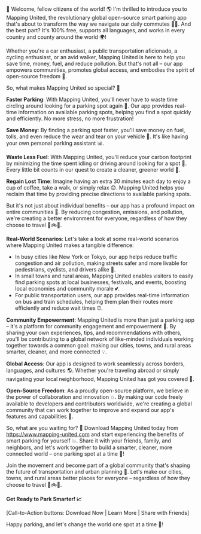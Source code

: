 🚀 Welcome, fellow citizens of the world! 🌎 I'm thrilled to introduce you to Mapping United, the revolutionary global open-source smart parking app that's about to transform the way we navigate our daily commutes 🚌💨. And the best part? It's 100% free, supports all languages, and works in every country and county around the world 🌍!

Whether you're a car enthusiast, a public transportation aficionado, a cycling enthusiast, or an avid walker, Mapping United is here to help you save time, money, fuel, and reduce pollution. But that's not all – our app empowers communities, promotes global access, and embodies the spirit of open-source freedom 💪.

So, what makes Mapping United so special? 🤔

**Faster Parking**: With Mapping United, you'll never have to waste time circling around looking for a parking spot again 🔴. Our app provides real-time information on available parking spots, helping you find a spot quickly and efficiently. No more stress, no more frustration!

**Save Money**: By finding a parking spot faster, you'll save money on fuel, tolls, and even reduce the wear and tear on your vehicle 💸. It's like having your own personal parking assistant 📊.

**Waste Less Fuel**: With Mapping United, you'll reduce your carbon footprint by minimizing the time spent idling or driving around looking for a spot 🔋. Every little bit counts in our quest to create a cleaner, greener world 🌟.

**Regain Lost Time**: Imagine having an extra 30 minutes each day to enjoy a cup of coffee, take a walk, or simply relax 😊. Mapping United helps you reclaim that time by providing precise directions to available parking spots.

But it's not just about individual benefits – our app has a profound impact on entire communities 🌆. By reducing congestion, emissions, and pollution, we're creating a better environment for everyone, regardless of how they choose to travel 🚌🚲💨.

**Real-World Scenarios**: Let's take a look at some real-world scenarios where Mapping United makes a tangible difference:

* In busy cities like New York or Tokyo, our app helps reduce traffic congestion and air pollution, making streets safer and more livable for pedestrians, cyclists, and drivers alike 🌆.
* In small towns and rural areas, Mapping United enables visitors to easily find parking spots at local businesses, festivals, and events, boosting local economies and community morale 💕.
* For public transportation users, our app provides real-time information on bus and train schedules, helping them plan their routes more efficiently and reduce wait times ⏰.

**Community Empowerment**: Mapping United is more than just a parking app – it's a platform for community engagement and empowerment 🌟. By sharing your own experiences, tips, and recommendations with others, you'll be contributing to a global network of like-minded individuals working together towards a common goal: making our cities, towns, and rural areas smarter, cleaner, and more connected 💡.

**Global Access**: Our app is designed to work seamlessly across borders, languages, and cultures 🌎. Whether you're traveling abroad or simply navigating your local neighborhood, Mapping United has got you covered 📍.

**Open-Source Freedom**: As a proudly open-source platform, we believe in the power of collaboration and innovation 💥. By making our code freely available to developers and contributors worldwide, we're creating a global community that can work together to improve and expand our app's features and capabilities 🔧.

So, what are you waiting for? 🤔 Download Mapping United today from https://www.mapping-united.com and start experiencing the benefits of smart parking for yourself 💥. Share it with your friends, family, and neighbors, and let's work together to build a smarter, cleaner, more connected world – one parking spot at a time 🌟!

Join the movement and become part of a global community that's shaping the future of transportation and urban planning 🚀. Let's make our cities, towns, and rural areas better places for everyone – regardless of how they choose to travel 🚌🚲💨.

**Get Ready to Park Smarter! 📈**

[Call-to-Action buttons: Download Now | Learn More | Share with Friends]

Happy parking, and let's change the world one spot at a time 🔴!